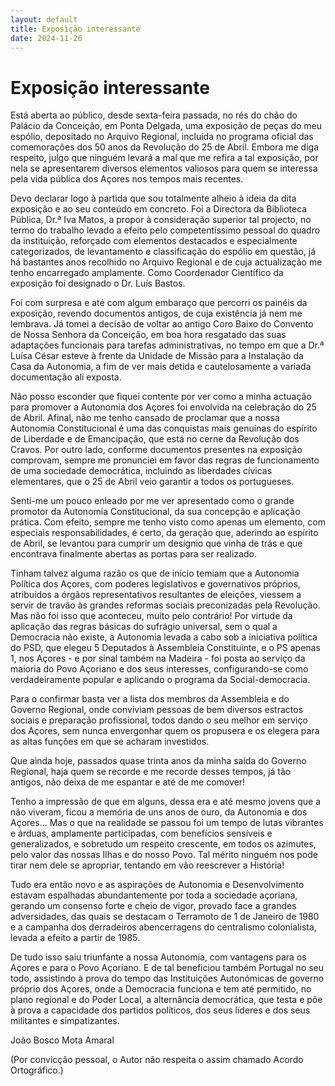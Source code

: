 ```yaml
---
layout: default
title: Exposição interessante
date: 2024-11-26
---
```

# Exposição interessante

Está aberta ao público, desde sexta-feira passada, no rés do chão do Palácio da Conceição, em Ponta Delgada, uma exposição de peças do meu espólio, depositado no Arquivo Regional, incluída no programa oficial das comemorações dos 50 anos da Revolução do 25 de Abril. Embora me diga respeito, julgo que ninguém levará a mal que me refira a tal exposição, por nela se apresentarem diversos elementos valiosos para quem se interessa pela vida pública dos Açores nos tempos mais recentes. 


Devo declarar logo à partida que sou totalmente alheio à ideia da dita exposição e ao seu conteúdo em concreto. Foi a Directora da Biblioteca Pública, Dr.ª Iva Matos, a propor à consideração superior tal projecto, no termo do trabalho levado a efeito pelo competentíssimo pessoal do quadro da instituição, reforçado com elementos destacados e especialmente categorizados, de levantamento e classificação do espólio em questão, já há bastantes anos recolhido no Arquivo Regional e de cuja actualização me tenho encarregado amplamente. Como Coordenador Científico da exposição foi designado o Dr. Luís Bastos. 


Foi com surpresa e até com algum embaraço que percorri os painéis da exposição, revendo documentos antigos, de cuja existência já nem me lembrava. Já tomei a decisão de voltar ao antigo Coro Baixo do  Convento de Nossa Senhora da Conceição, em boa hora resgatado das suas adaptações funcionais para tarefas administrativas, no tempo em que a Dr.ª Luísa César esteve à frente da Unidade de Missão para a Instalação da Casa da Autonomia, a fim de ver mais detida e cautelosamente a variada documentação ali exposta. 


Não posso esconder que fiquei contente por ver como a minha actuação para promover a Autonomia dos Açores foi envolvida na celebração do 25 de Abril. Afinal, não me tenho cansado de proclamar que a nossa Autonomia Constitucional é uma das conquistas mais genuínas do espírito de Liberdade e de Emancipação, que está no cerne da Revolução dos Cravos. Por outro lado, conforme documentos presentes na exposição comprovam, sempre me pronunciei em favor das regras de funcionamento de uma sociedade democrática, incluindo as liberdades cívicas elementares, que o 25 de Abril veio garantir a todos os portugueses. 


Senti-me um pouco enleado por me ver apresentado como o grande promotor da Autonomia Constitucional, da sua concepção e aplicação prática. Com efeito, sempre me tenho visto como apenas um elemento, com especiais responsabilidades, é certo, da geração que, aderindo ao espírito de Abril, se levantou para cumprir um desígnio que vinha de trás e que encontrava finalmente abertas as portas para ser realizado. 


Tinham talvez alguma razão os que de início temiam que a Autonomia Política dos Açores, com poderes legislativos e governativos próprios, atribuídos a órgãos representativos resultantes de eleições, viessem a servir de travão às grandes reformas sociais preconizadas pela Revolução. Mas não foi isso que aconteceu, muito pelo contrário! Por virtude da aplicação das regras básicas do sufrágio universal, sem o qual a Democracia não existe, a Autonomia levada a cabo sob a iniciativa política do PSD, que elegeu 5 Deputados à Assembleia Constituinte, e o PS apenas 1, nos Açores - e por sinal também na Madeira - foi posta ao serviço da maioria do Povo Açoriano e dos seus interesses, configurando-se como verdadeiramente popular e aplicando o programa da Social-democracia. 


Para o confirmar basta ver a lista dos membros da Assembleia e do Governo Regional, onde conviviam pessoas de bem diversos estractos sociais e preparação profissional, todos dando o seu melhor em serviço dos Açores, sem nunca envergonhar quem os propusera e os elegera para as altas funções em que se acharam investidos. 


Que ainda hoje, passados quase trinta anos da minha saída do Governo Regional, haja quem se recorde e me recorde desses tempos, já tão antigos, não deixa de me espantar e até de me comover! 


Tenho a impressão de que em alguns, dessa era e até mesmo jovens que a não viveram, ficou a memória de uns anos de ouro, da Autonomia e dos Açores... Mas o que na realidade se passou foi um tempo de lutas vibrantes e árduas, amplamente participadas, com benefícios sensíveis e generalizados, e sobretudo um respeito crescente, em todos os azimutes, pelo valor das nossas Ilhas e do nosso Povo. Tal mérito ninguém nos pode tirar nem dele se apropriar, tentando em vão reescrever a História! 


Tudo era então novo e as aspirações de Autonomia e Desenvolvimento estavam espalhadas abundantemente por toda a sociedade açoriana, gerando um consenso forte e cheio de vigor, provado face a grandes adversidades, das quais se destacam o Terramoto de 1 de Janeiro de 1980 e a campanha dos derradeiros abencerragens do centralismo colonialista, levada a efeito a partir de 1985.  


De tudo isso saiu triunfante a nossa Autonomia, com vantagens para os Açores e para o Povo Açoriano. E de tal beneficiou também Portugal no seu todo, assistindo à prova do tempo das Instituições Autonómicas de governo próprio dos Açores, onde a Democracia funciona e tem até permitido, no plano regional e do Poder Local, a alternância democrática, que testa e põe à prova a capacidade dos partidos políticos, dos seus líderes e dos seus militantes e simpatizantes. 


 


João Bosco Mota Amaral 


(Por convicção pessoal, o Autor não respeita o assim chamado Acordo Ortográfico.)